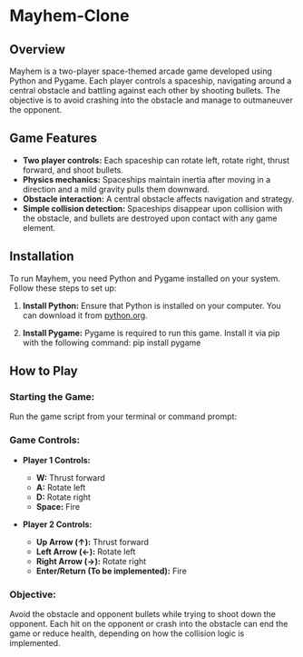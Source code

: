 # Mayhem-Clone


## Overview
Mayhem is a two-player space-themed arcade game developed using Python and Pygame. Each player controls a spaceship, navigating around a central obstacle and battling against each other by shooting bullets. The objective is to avoid crashing into the obstacle and manage to outmaneuver the opponent. 

## Game Features
- **Two player controls:** Each spaceship can rotate left, rotate right, thrust forward, and shoot bullets.
- **Physics mechanics:** Spaceships maintain inertia after moving in a direction and a mild gravity pulls them downward.
- **Obstacle interaction:** A central obstacle affects navigation and strategy.
- **Simple collision detection:** Spaceships disappear upon collision with the obstacle, and bullets are destroyed upon contact with any game element.

## Installation
To run Mayhem, you need Python and Pygame installed on your system. Follow these steps to set up:

1. **Install Python:**
   Ensure that Python is installed on your computer. You can download it from [python.org](https://www.python.org/downloads/).

2. **Install Pygame:**
   Pygame is required to run this game. Install it via pip with the following command: pip install pygame
   
## How to Play

### Starting the Game:
Run the game script from your terminal or command prompt:

### Game Controls:
- **Player 1 Controls:**
  - **W:** Thrust forward
  - **A:** Rotate left
  - **D:** Rotate right
  - **Space:** Fire

- **Player 2 Controls:**
  - **Up Arrow (↑):** Thrust forward
  - **Left Arrow (←):** Rotate left
  - **Right Arrow (→):** Rotate right
  - **Enter/Return (To be implemented):** Fire

### Objective:
Avoid the obstacle and opponent bullets while trying to shoot down the opponent. Each hit on the opponent or crash into the obstacle can end the game or reduce health, depending on how the collision logic is implemented.



